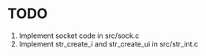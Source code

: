 TODO
====

1. Implement socket code in src/sock.c
2. Implement str_create_i and str_create_ui in src/str_int.c
